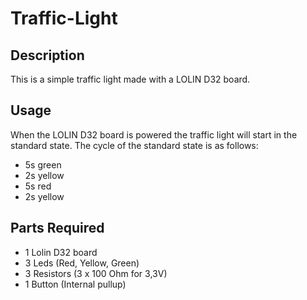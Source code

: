 # Traffic-Light  
## Description  
This is a simple traffic light made with a LOLIN D32 board.  
## Usage  
When the LOLIN D32 board is powered the traffic light will start in the standard state.
The cycle of the standard state is as follows:  
- 5s green
- 2s yellow
- 5s red
- 2s yellow
## Parts Required  
- 1 Lolin D32 board  
- 3 Leds (Red, Yellow, Green)  
- 3 Resistors (3 x 100 Ohm for 3,3V)  
- 1 Button (Internal pullup)  
